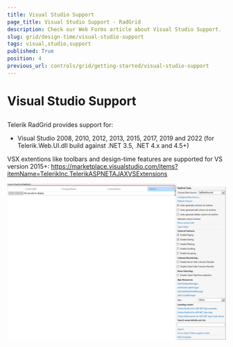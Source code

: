 ```yaml
---
title: Visual Studio Support
page_title: Visual Studio Support - RadGrid
description: Check our Web Forms article about Visual Studio Support.
slug: grid/design-time/visual-studio-support
tags: visual,studio,support
published: True
position: 4
previous_url: controls/grid/getting-started/visual-studio-support
---
```


# Visual Studio Support



## 

Telerik RadGrid provides support for:

* Visual Studio 2008, 2010, 2012, 2013, 2015, 2017, 2019 and 2022
(for Telerik.Web.UI.dll build against .NET 3.5, .NET 4.x and 4.5+)

VSX extentions like toolbars and design-time features are supported for VS version 2015+:
https://marketplace.visualstudio.com/items?itemName=TelerikInc.TelerikASPNETAJAXVSExtensions 

![Visual Studio Support](images/grid_visual_studio_support.png)
